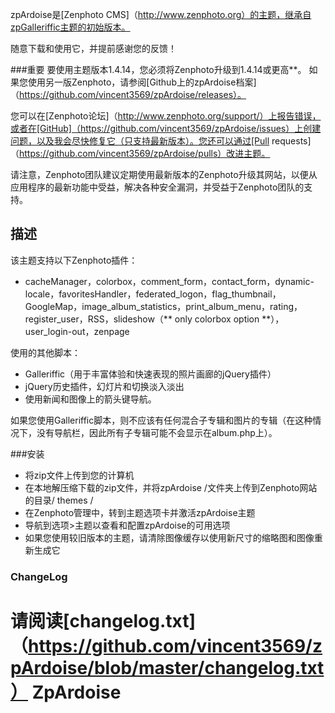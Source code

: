 zpArdoise是[Zenphoto CMS]（http://www.zenphoto.org）的主题，继承自zpGalleriffic主题的初始版本。

随意下载和使用它，并提前感谢您的反馈！

###重要
要使用主题版本1.4.14，您必须将Zenphoto升级到1.4.14或更高**。
如果您使用另一版Zenphoto，请参阅[Github上的zpArdoise档案]（https://github.com/vincent3569/zpArdoise/releases）。

您可以在[Zenphoto论坛]（http://www.zenphoto.org/support/）上报告错误，或者在[GitHub]（https://github.com/vincent3569/zpArdoise/issues）上创建问题，以及我会尽快修复它（只支持最新版本）。您还可以通过[Pull requests]（https://github.com/vincent3569/zpArdoise/pulls）改进主题。

请注意，Zenphoto团队建议定期使用最新版本的Zenphoto升级其网站，以便从应用程序的最新功能中受益，解决各种安全漏洞，并受益于Zenphoto团队的支持。

描述
-----------

该主题支持以下Zenphoto插件：
 -  cacheManager，colorbox，comment_form，contact_form，dynamic-locale，favoritesHandler，federated_logon，flag_thumbnail，GoogleMap，image_album_statistics，print_album_menu，rating，register_user，RSS，slideshow（** only colorbox option **），user_login-out，zenpage

使用的其他脚本：
 -  Galleriffic（用于丰富体验和快速表现的照片画廊的jQuery插件）
 -  jQuery历史插件，幻灯片和切换淡入淡出
 - 使用新闻和图像上的箭头键导航。

如果您使用Galleriffic脚本，则不应该有任何混合子专辑和图片的专辑（在这种情况下，没有导航栏，因此所有子专辑可能不会显示在album.php上）。

###安装
 - 将zip文件上传到您的计算机
 - 在本地解压缩下载的zip文件，并将zpArdoise /文件夹上传到Zenphoto网站的目录/ themes /
 - 在Zenphoto管理中，转到主题选项卡并激活zpArdoise主题
 - 导航到选项>主题以查看和配置zpArdoise的可用选项
 - 如果您使用较旧版本的主题，请清除图像缓存以使用新尺寸的缩略图和图像重新生成它

### ChangeLog
请阅读[changelog.txt]（https://github.com/vincent3569/zpArdoise/blob/master/changelog.txt）
ZpArdoise
============
